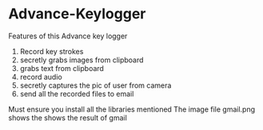 # Advance-Keylogger
Features of this Advance key logger 
1. Record key strokes 
2. secretly grabs images from clipboard 
3. grabs text from clipboard 
4. record audio 
5. secretly captures the pic of user from camera 
6. send all the recorded files to email 

Must ensure you install all the libraries mentioned
The image file gmail.png shows the shows the result of gmail

